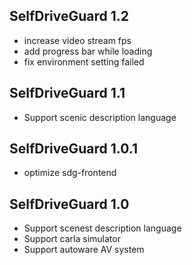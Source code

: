 ## SelfDriveGuard 1.2

  * increase video stream fps
  * add progress bar while loading
  * fix environment setting failed

## SelfDriveGuard 1.1

  * Support scenic description language

## SelfDriveGuard 1.0.1

  * optimize sdg-frontend

## SelfDriveGuard 1.0

  * Support scenest description language
  * Support carla simulator
  * Support autoware AV system
